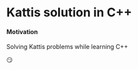 Kattis solution in C++
==========

#### Motivation
Solving Kattis problems while learning C++

:smirk:
